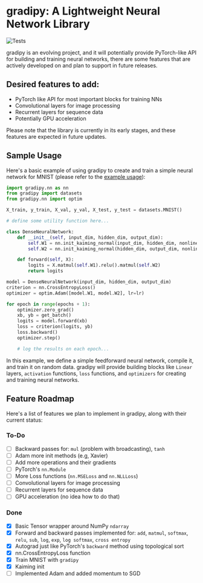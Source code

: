 
# gradipy: A Lightweight Neural Network Library
![Tests](https://github.com/eljanmahammadli/gradipy/actions/workflows/ci.yml/badge.svg)

gradipy is an evolving project, and it will potentially provide PyTorch-like API for building and training neural networks, there are some features that are actively developed on and plan to support in future releases.

## Desired features to add:
- PyTorch like API for most important blocks for training NNs 
- Convolutional layers for image processing
- Recurrent layers for sequence data
- Potentially GPU acceleration

Please note that the library is currently in its early stages, and these features are expected in future updates.



## Sample Usage

Here's a basic example of using gradipy to create and train a simple neural network for MNIST (please refer to the [example usage](https://github.com/eljanmahammadli/gradipy/blob/main/examples/mnist.py)): 

```python
import gradipy.nn as nn
from gradipy import datasets
from gradipy.nn import optim

X_train, y_train, X_val, y_val, X_test, y_test = datasets.MNIST()

# define some utility function here...

class DenseNeuralNetwork:
    def __init__(self, input_dim, hidden_dim, output_dim):
        self.W1 = nn.init_kaiming_normal(input_dim, hidden_dim, nonlinearity="relu")
        self.W2 = nn.init_kaiming_normal(hidden_dim, output_dim, nonlinearity="relu")

    def forward(self, X):
        logits = X.matmul(self.W1).relu().matmul(self.W2)
        return logits

model = DenseNeuralNetwork(input_dim, hidden_dim, output_dim)
criterion = nn.CrossEntropyLoss()
optimizer = optim.Adam([model.W1, model.W2], lr=lr)

for epoch in range(epochs + 1):
    optimizer.zero_grad()
    xb, yb = get_batch()
    logits = model.forward(xb)
    loss = criterion(logits, yb)
    loss.backward()
    optimizer.step()

    # log the results on each epoch...
```

In this example, we define a simple feedforward neural network, compile it, and train it on random data. gradipy will provide building blocks like `Linear` layers, `activation` functions, `loss` functions, and `optimizers` for creating and training neural networks.

## Feature Roadmap

Here's a list of features we plan to implement in gradipy, along with their current status:

### To-Do

- [ ] Backward passes for: `mul` (problem with broadcasting), `tanh`
- [ ] Adam more init methods (e.g, Xavier)
- [ ] Add more operations and their gradients
- [ ] PyTorch's `nn.Module`
- [ ] More Loss functions (`nn.MSELoss` and `nn.NLLLoss`)
- [ ] Convolutional layers for image processing
- [ ] Recurrent layers for sequence data
- [ ] GPU acceleration (no idea how to do that)

### Done

- [x] Basic Tensor wrapper around NumPy `ndarray`
- [x] Forward and backward passes implemented for: `add`, `matmul`, `softmax`, `relu`, `sub`, `log`, `exp`, `log softmax`, `cross entropy` 
- [x] Autograd just like PyTorch's `backward` method using topological sort
- [x] nn.CrossEntropyLoss function 
- [x] Train MNIST with `gradipy`
- [x] Kaiming init
- [ ] Implemented Adam and added momentum to SGD
